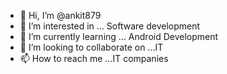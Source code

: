 - 👋 Hi, I’m @ankit879
- 👀 I’m interested in ... Software development
- 🌱 I’m currently learning ... Android Development
- 💞️ I’m looking to collaborate on ...IT
- 📫 How to reach me ...IT companies

<!---
ankit879/ankit879 is a ✨ special ✨ repository because its `README.md` (this file) appears on your GitHub profile.
You can click the Preview link to take a look at your changes.
--->
